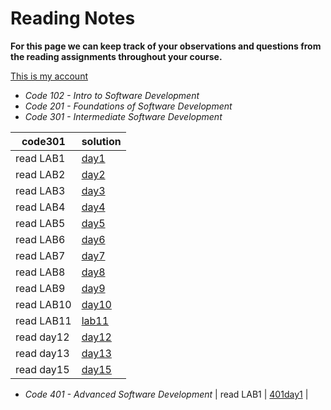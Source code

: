 # Reading Notes

**For this page we can keep track of your observations and questions from the reading assignments throughout your course.**

[This is my account](https://github.com/fawzi-shiyyab19)

- *Code 102 - Intro to Software Development*
- *Code 201 - Foundations of Software Development*
- *Code 301 - Intermediate Software Development*

| code301 | solution |
| --- | ----------- |
| read LAB1 | [day1](https://github.com/fawzi-shiyyab19/reading-notes/blob/main/read%20lab/day1.md) |
| read LAB2 | [day2](https://github.com/fawzi-shiyyab19/reading-notes/blob/main/read%20lab/day2.md) |
| read LAB3 | [day3](https://github.com/fawzi-shiyyab19/reading-notes/blob/main/read%20lab/day3.md) |
| read LAB4 | [day4](https://github.com/fawzi-shiyyab19/reading-notes/blob/main/read%20lab/day4.md) |
| read LAB5 | [day5](https://github.com/fawzi-shiyyab19/reading-notes/blob/main/read%20lab/day5.md) |
| read LAB6 | [day6](https://github.com/fawzi-shiyyab19/reading-notes/blob/main/read%20lab/day6.md) |
| read LAB7 | [day7](https://github.com/fawzi-shiyyab19/reading-notes/blob/main/read%20lab/day7.md) |
| read LAB8 | [day8](https://github.com/fawzi-shiyyab19/reading-notes/blob/main/read%20lab/day8.md) |
| read LAB9 | [day9](https://github.com/fawzi-shiyyab19/reading-notes/blob/main/read%20lab/day9.md) |
| read LAB10 | [day10](https://github.com/fawzi-shiyyab19/reading-notes/blob/main/read%20lab/day10.md) |
| read LAB11 | [lab11](https://github.com/fawzi-shiyyab19/reading-notes/blob/main/read%20lab/lab11.md) |
| read day12 | [day12](https://github.com/fawzi-shiyyab19/reading-notes/blob/main/read%20lab/day12.md) |
| read day13 | [day13](https://github.com/fawzi-shiyyab19/reading-notes/blob/main/read%20lab/day13.md) |
| read day15 | [day15](https://github.com/fawzi-shiyyab19/reading-notes/blob/main/read%20lab/day15.md) |

- *Code 401 - Advanced Software Development*
| read LAB1 | [401day1](https://github.com/fawzi-shiyyab19/reading-notes/blob/main/read%20lab/401day1.md) |
